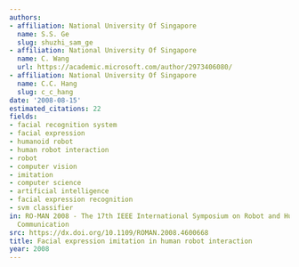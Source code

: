 ```yaml
---
authors:
- affiliation: National University Of Singapore
  name: S.S. Ge
  slug: shuzhi_sam_ge
- affiliation: National University Of Singapore
  name: C. Wang
  url: https://academic.microsoft.com/author/2973406080/
- affiliation: National University Of Singapore
  name: C.C. Hang
  slug: c_c_hang
date: '2008-08-15'
estimated_citations: 22
fields:
- facial recognition system
- facial expression
- humanoid robot
- human robot interaction
- robot
- computer vision
- imitation
- computer science
- artificial intelligence
- facial expression recognition
- svm classifier
in: RO-MAN 2008 - The 17th IEEE International Symposium on Robot and Human Interactive
  Communication
src: https://dx.doi.org/10.1109/ROMAN.2008.4600668
title: Facial expression imitation in human robot interaction
year: 2008
---
```

